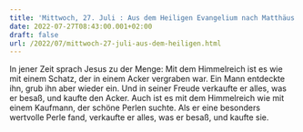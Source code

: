 ```yaml
---
title: 'Mittwoch, 27. Juli : Aus dem Heiligen Evangelium nach Matthäus - Mt 13,44-46.'
date: 2022-07-27T08:43:00.001+02:00
draft: false
url: /2022/07/mittwoch-27-juli-aus-dem-heiligen.html
---
```


In jener Zeit sprach Jesus zu der Menge: Mit dem Himmelreich ist es wie mit einem Schatz, der in einem Acker vergraben war. Ein Mann entdeckte ihn, grub ihn aber wieder ein. Und in seiner Freude verkaufte er alles, was er besaß, und kaufte den Acker. Auch ist es mit dem Himmelreich wie mit einem Kaufmann, der schöne Perlen suchte. Als er eine besonders wertvolle Perle fand, verkaufte er alles, was er besaß, und kaufte sie.